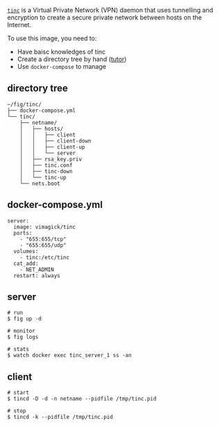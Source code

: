 [`tinc`][1] is a Virtual Private Network (VPN) daemon that uses tunnelling and
encryption to create a secure private network between hosts on the Internet.

To use this image, you need to:

- Have baisc knowledges of tinc
- Create a directory tree by hand ([tutor][2])
- Use `docker-compose` to manage

## directory tree

```
~/fig/tinc/
├── docker-compose.yml
└── tinc/
    ├── netname/
    │   ├── hosts/
    │   │   ├── client
    │   │   ├── client-down
    │   │   ├── client-up
    │   │   └── server
    │   ├── rsa_key.priv
    │   ├── tinc.conf
    │   ├── tinc-down
    │   └── tinc-up
    └── nets.boot
```

## docker-compose.yml

```
server:
  image: vimagick/tinc
  ports:
    - "655:655/tcp"
    - "655:655/udp"
  volumes:
    - tinc:/etc/tinc
  cat_add:
    - NET_ADMIN
  restart: always
```

## server

```
# run
$ fig up -d

# monitor
$ fig logs

# stats
$ watch docker exec tinc_server_1 ss -an
```

## client

```
# start
$ tincd -D -d -n netname --pidfile /tmp/tinc.pid

# stop
$ tincd -k --pidfile /tmp/tinc.pid
```

[1]: http://tinc-vpn.org/
[2]: https://www.digitalocean.com/community/tutorials/how-to-install-tinc-and-set-up-a-basic-vpn-on-ubuntu-14-04

